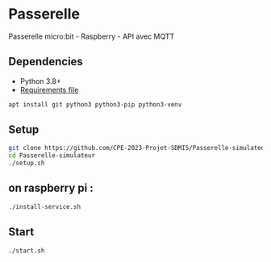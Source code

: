 # Passerelle

Passerelle micro:bit - Raspberry - API avec MQTT

## Dependencies
  - Python 3.8+
  - [Requirements file]()

```sh
apt install git python3 python3-pip python3-venv
```
## Setup
```sh
git clone https://github.com/CPE-2023-Projet-SDMIS/Passerelle-simulateur.git
cd Passerelle-simulateur
./setup.sh
```

## on raspberry pi :
```sh
./install-service.sh
```

## Start
```sh
./start.sh
```
